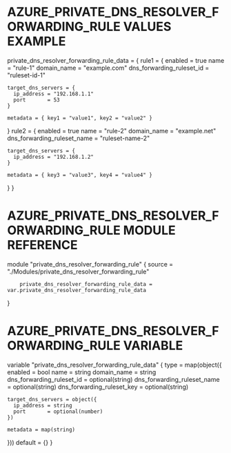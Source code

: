 # AZURE_PRIVATE_DNS_RESOLVER_FORWARDING_RULE VALUES EXAMPLE
private_dns_resolver_forwarding_rule_data = {
  rule1 = {
    enabled                  = true
    name                     = "rule-1"
    domain_name              = "example.com"
    dns_forwarding_ruleset_id = "ruleset-id-1"

    target_dns_servers = {
      ip_address = "192.168.1.1"
      port       = 53
    }

    metadata = { key1 = "value1", key2 = "value2" }
  }
  rule2 = {
    enabled                  = true
    name                     = "rule-2"
    domain_name              = "example.net"
    dns_forwarding_ruleset_name = "ruleset-name-2"

    target_dns_servers = {
      ip_address = "192.168.1.2"
    }

    metadata = { key3 = "value3", key4 = "value4" }
  }
}


# AZURE_PRIVATE_DNS_RESOLVER_FORWARDING_RULE MODULE REFERENCE
module "private_dns_resolver_forwarding_rule" {
        source = "./Modules/private_dns_resolver_forwarding_rule"

        private_dns_resolver_forwarding_rule_data = var.private_dns_resolver_forwarding_rule_data
}

# AZURE_PRIVATE_DNS_RESOLVER_FORWARDING_RULE VARIABLE
variable "private_dns_resolver_forwarding_rule_data" {
  type = map(object({
    enabled                  = bool
    name                     = string
    domain_name              = string
    dns_forwarding_ruleset_id = optional(string)
    dns_forwarding_ruleset_name = optional(string)
    dns_forwarding_ruleset_key  = optional(string)

    target_dns_servers = object({
      ip_address = string
      port       = optional(number)
    })

    metadata = map(string)
  }))
  default = {}
}
